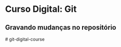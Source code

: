  # Curso Digital: Git

 ## Gravando mudanças no repositório
#   g i t - d i g i t a l - c o u r s e  
 